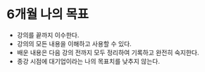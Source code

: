 # 6개월 나의 목표
- 강의를 끝까지 이수한다.
- 강의의 모든 내용을 이해하고 사용할 수 있다.
- 배운 내용은 다음 강의 전까지 모두 정리하여 기록하고 완전히 숙지한다.
- 종강 시점에 대기업이라는 나의 목표치를 낮추지 않는다.
